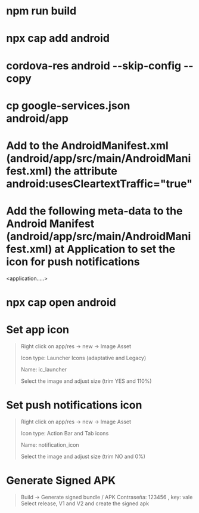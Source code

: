# npm run build

# npx cap add android

# cordova-res android --skip-config --copy

# cp google-services.json android/app

# Add to the AndroidManifest.xml (android/app/src/main/AndroidManifest.xml) the attribute android:usesCleartextTraffic="true"

# Add the following meta-data to the Android Manifest (android/app/src/main/AndroidManifest.xml) at Application to set the icon for push notifications

<application.....>
      <meta-data
          android:name="com.google.firebase.messaging.default_notification_icon"
          android:resource="@drawable/notification_icon" />

# npx cap open android

# Set app icon

> Right click on app/res -> new -> Image Asset
>
> Icon type: Launcher Icons (adaptative and Legacy)
>
> Name: ic_launcher
>
> Select the image and adjust size (trim YES and 110%)

# Set push notifications icon

> Right click on app/res -> new -> Image Asset
>
> Icon type: Action Bar and Tab icons
>
> Name: notification_icon
>
> Select the image and adjust size (trim NO and 0%)

# Generate Signed APK

> Build -> Generate signed bundle / APK
> Contraseña: 123456 , key: vale
> Select release, V1 and V2 and create the signed apk